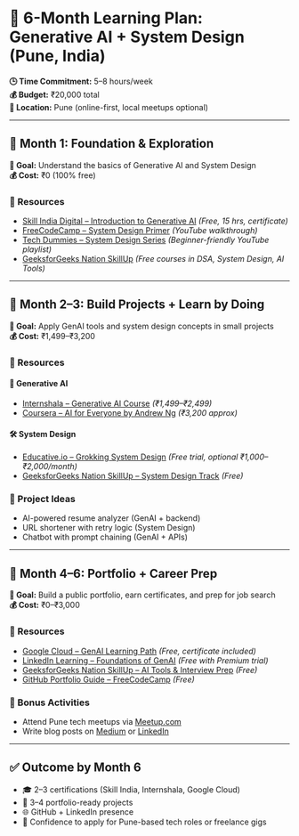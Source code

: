 # 🚀 6-Month Learning Plan: Generative AI + System Design (Pune, India)

**🕒 Time Commitment:** 5–8 hours/week\
**💰 Budget:** ₹20,000 total\
**📍 Location:** Pune (online-first, local meetups optional)

***

## 📅 Month 1: Foundation & Exploration

**🎯 Goal:** Understand the basics of Generative AI and System Design\
**💰 Cost:** ₹0 (100% free)

### 🔗 Resources

* [Skill India Digital – Introduction to Generative AI](https://www.skillindiadigital.gov.in/courses/detail/755cb06d-8412-4fc1-b5ef-0ae95a32f059) _(Free, 15 hrs, certificate)_
* [FreeCodeCamp – System Design Primer](https://www.youtube.com/watch?v=UzLMhqg3_Wc) _(YouTube walkthrough)_
* [Tech Dummies – System Design Series](https://www.youtube.com/playlist?list=PLMCXHnjXnTnvo6alSjVkgxV-VH6EPyvoX) _(Beginner-friendly YouTube playlist)_
* [GeeksforGeeks Nation SkillUp](https://www.geeksforgeeks.org/nation-skill-up/) _(Free courses in DSA, System Design, AI Tools)_

***

## 📅 Month 2–3: Build Projects + Learn by Doing

**🎯 Goal:** Apply GenAI tools and system design concepts in small projects\
**💰 Cost:** ₹1,499–₹3,200

### 🔗 Resources

#### 🧪 Generative AI

* [Internshala – Generative AI Course](https://trainings.internshala.com/generative-ai-course/) _(₹1,499–₹2,499)_
* [Coursera – AI for Everyone by Andrew Ng](https://www.coursera.org/learn/ai-for-everyone) _(₹3,200 approx)_

#### 🛠️ System Design

* [Educative.io – Grokking System Design](https://www.educative.io/courses/grokking-modern-system-design-interview-for-software-engineers-managers) _(Free trial, optional ₹1,000–₹2,000/month)_
* [GeeksforGeeks Nation SkillUp – System Design Track](https://www.geeksforgeeks.org/nation-skill-up/) _(Free)_

### 🧪 Project Ideas

* AI-powered resume analyzer (GenAI + backend)
* URL shortener with retry logic (System Design)
* Chatbot with prompt chaining (GenAI + APIs)

***

## 📅 Month 4–6: Portfolio + Career Prep

**🎯 Goal:** Build a public portfolio, earn certificates, and prep for job search\
**💰 Cost:** ₹0–₹3,000

### 🔗 Resources

* [Google Cloud – GenAI Learning Path](https://www.cloudskillsboost.google/paths/118) _(Free, certificate included)_
* [LinkedIn Learning – Foundations of GenAI](https://www.linkedin.com/learning/foundations-of-generative-ai) _(Free with Premium trial)_
* [GeeksforGeeks Nation SkillUp – AI Tools & Interview Prep](https://www.geeksforgeeks.org/nation-skill-up/) _(Free)_
* [GitHub Portfolio Guide – FreeCodeCamp](https://www.freecodecamp.org/news/how-to-build-a-github-portfolio-that-will-get-you-hired/) _(Free)_

### 🧠 Bonus Activities

* Attend Pune tech meetups via [Meetup.com](https://www.meetup.com/)
* Write blog posts on [Medium](https://medium.com/) or [LinkedIn](https://www.linkedin.com/)

***

## ✅ Outcome by Month 6

* 🎓 2–3 certifications (Skill India, Internshala, Google Cloud)
* 💼 3–4 portfolio-ready projects
* 🌐 GitHub + LinkedIn presence
* 💬 Confidence to apply for Pune-based tech roles or freelance gigs